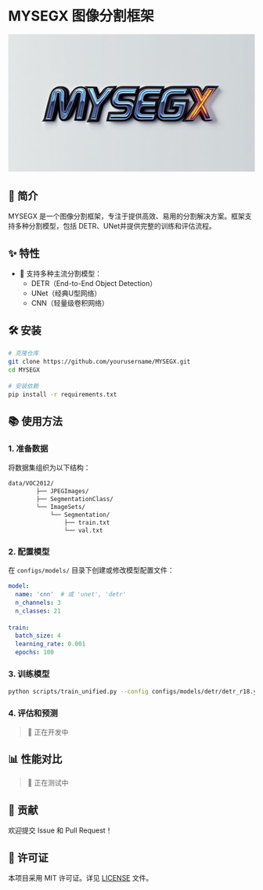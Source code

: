 # MYSEGX 图像分割框架

<div align="center">
    <img src="MYSEGX.png" alt="MYSEGX Logo" width="600"/>
</div>

## 📌 简介

MYSEGX 是一个图像分割框架，专注于提供高效、易用的分割解决方案。框架支持多种分割模型，包括 DETR、UNet并提供完整的训练和评估流程。

## ✨ 特性

- 🚀 支持多种主流分割模型：
  - DETR（End-to-End Object Detection）
  - UNet（经典U型网络）
  - CNN（轻量级卷积网络）

## 🛠️ 安装

```bash
# 克隆仓库
git clone https://github.com/yourusername/MYSEGX.git
cd MYSEGX

# 安装依赖
pip install -r requirements.txt
```

## 📚 使用方法

### 1. 准备数据
将数据集组织为以下结构：
```
data/VOC2012/
        ├── JPEGImages/
        ├── SegmentationClass/
        └── ImageSets/
            └── Segmentation/
                ├── train.txt
                └── val.txt
```

### 2. 配置模型
在 `configs/models/` 目录下创建或修改模型配置文件：
```yaml
model:
  name: 'cnn'  # 或 'unet', 'detr'
  n_channels: 3
  n_classes: 21

train:
  batch_size: 4
  learning_rate: 0.001
  epochs: 100
```

### 3. 训练模型
```bash
python scripts/train_unified.py --config configs/models/detr/detr_r18.yaml
```

### 4. 评估和预测
> 🚧 正在开发中

## 📊 性能对比
> 🚧 正在测试中

## 🤝 贡献

欢迎提交 Issue 和 Pull Request！

## 📄 许可证

本项目采用 MIT 许可证。详见 [LICENSE](LICENSE) 文件。